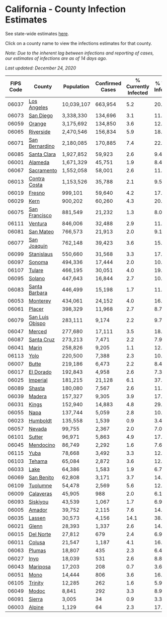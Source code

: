 # California - County Infection Estimates

See state-wide estimates [here](/infections/us-ca).

Click on a county name to view the infections estimates for that county.

*Note: Due to the inherent lag between infections and reporting of cases, our estimates of infections are as of 14 days ago.*

*Last updated: December 24, 2020*

|   FIPS Code |                             County |   Population |   Confirmed Cases |   % Currently Infected |   % Total Infected |
|-------------|------------------------------------|--------------|-------------------|------------------------|--------------------|
|       06037 |         [Los Angeles](los-angeles) |   10,039,107 |           663,954 |                    5.2 |               20.1 |
|       06073 |             [San Diego](san-diego) |    3,338,330 |           134,696 |                    3.1 |               11.9 |
|       06059 |                   [Orange](orange) |    3,175,692 |           134,850 |                    3.6 |               12.6 |
|       06065 |             [Riverside](riverside) |    2,470,546 |           156,834 |                    5.9 |               18.8 |
|       06071 |   [San Bernardino](san-bernardino) |    2,180,085 |           170,885 |                    7.4 |               22.5 |
|       06085 |         [Santa Clara](santa-clara) |    1,927,852 |            59,923 |                    2.6 |                9.4 |
|       06001 |                 [Alameda](alameda) |    1,671,329 |            45,751 |                    1.9 |                8.4 |
|       06067 |           [Sacramento](sacramento) |    1,552,058 |            58,001 |                    2.6 |               11.0 |
|       06013 |       [Contra Costa](contra-costa) |    1,153,526 |            35,788 |                    2.1 |                9.5 |
|       06019 |                   [Fresno](fresno) |      999,101 |            59,640 |                    4.2 |               17.3 |
|       06029 |                       [Kern](kern) |      900,202 |            60,260 |                    4.3 |               20.5 |
|       06075 |     [San Francisco](san-francisco) |      881,549 |            21,232 |                    1.3 |                8.0 |
|       06111 |                 [Ventura](ventura) |      846,006 |            32,488 |                    2.9 |               11.4 |
|       06081 |             [San Mateo](san-mateo) |      766,573 |            21,913 |                    2.0 |                9.1 |
|       06077 |         [San Joaquin](san-joaquin) |      762,148 |            39,423 |                    3.6 |               15.7 |
|       06099 |           [Stanislaus](stanislaus) |      550,660 |            31,568 |                    3.3 |               17.4 |
|       06097 |                   [Sonoma](sonoma) |      494,336 |            17,444 |                    2.0 |               10.3 |
|       06107 |                   [Tulare](tulare) |      466,195 |            30,051 |                    4.0 |               19.9 |
|       06095 |                   [Solano](solano) |      447,643 |            16,844 |                    2.7 |               10.9 |
|       06083 |     [Santa Barbara](santa-barbara) |      446,499 |            15,198 |                    1.7 |               11.0 |
|       06053 |               [Monterey](monterey) |      434,061 |            24,152 |                    4.0 |               16.1 |
|       06061 |                   [Placer](placer) |      398,329 |            11,968 |                    2.7 |                8.7 |
|       06079 | [San Luis Obispo](san-luis-obispo) |      283,111 |             9,174 |                    2.2 |                9.7 |
|       06047 |                   [Merced](merced) |      277,680 |            17,111 |                    3.5 |               18.5 |
|       06087 |           [Santa Cruz](santa-cruz) |      273,213 |             7,471 |                    2.2 |                7.9 |
|       06041 |                     [Marin](marin) |      258,826 |             9,205 |                    1.1 |               12.0 |
|       06113 |                       [Yolo](yolo) |      220,500 |             7,388 |                    2.3 |               10.0 |
|       06007 |                     [Butte](butte) |      219,186 |             6,473 |                    2.2 |                8.4 |
|       06017 |             [El Dorado](el-dorado) |      192,843 |             4,958 |                    2.6 |                7.3 |
|       06025 |               [Imperial](imperial) |      181,215 |            21,128 |                    6.1 |               37.4 |
|       06089 |                   [Shasta](shasta) |      180,080 |             7,567 |                    2.6 |               11.5 |
|       06039 |                   [Madera](madera) |      157,327 |             9,305 |                    3.9 |               17.5 |
|       06031 |                     [Kings](kings) |      152,940 |            14,883 |                    4.8 |               29.7 |
|       06055 |                       [Napa](napa) |      137,744 |             5,059 |                    2.8 |               10.7 |
|       06023 |               [Humboldt](humboldt) |      135,558 |             1,539 |                    0.9 |                3.4 |
|       06057 |                   [Nevada](nevada) |       99,755 |             2,367 |                    2.0 |                7.0 |
|       06101 |                   [Sutter](sutter) |       96,971 |             5,863 |                    4.9 |               17.4 |
|       06045 |             [Mendocino](mendocino) |       86,749 |             2,292 |                    1.6 |                7.6 |
|       06115 |                       [Yuba](yuba) |       78,668 |             3,492 |                    3.3 |               12.7 |
|       06103 |                   [Tehama](tehama) |       65,084 |             2,872 |                    3.6 |               12.1 |
|       06033 |                       [Lake](lake) |       64,386 |             1,583 |                    1.9 |                6.7 |
|       06069 |           [San Benito](san-benito) |       62,808 |             3,171 |                    3.7 |               14.6 |
|       06109 |               [Tuolumne](tuolumne) |       54,478 |             2,569 |                    5.6 |               12.0 |
|       06009 |             [Calaveras](calaveras) |       45,905 |               988 |                    2.0 |                6.1 |
|       06093 |               [Siskiyou](siskiyou) |       43,539 |             1,067 |                    1.7 |                6.9 |
|       06005 |                   [Amador](amador) |       39,752 |             2,115 |                    7.6 |               14.5 |
|       06035 |                   [Lassen](lassen) |       30,573 |             4,156 |                   14.1 |               38.3 |
|       06021 |                     [Glenn](glenn) |       28,393 |             1,337 |                    2.6 |               14.0 |
|       06015 |             [Del Norte](del-norte) |       27,812 |               679 |                    2.4 |                6.9 |
|       06011 |                   [Colusa](colusa) |       21,547 |             1,187 |                    4.1 |               16.0 |
|       06063 |                   [Plumas](plumas) |       18,807 |               435 |                    2.3 |                6.4 |
|       06027 |                       [Inyo](inyo) |       18,039 |               531 |                    2.6 |                8.8 |
|       06043 |               [Mariposa](mariposa) |       17,203 |               208 |                    0.7 |                3.6 |
|       06051 |                       [Mono](mono) |       14,444 |               806 |                    3.6 |               16.9 |
|       06105 |                 [Trinity](trinity) |       12,285 |               262 |                    1.6 |                5.9 |
|       06049 |                     [Modoc](modoc) |        8,841 |               292 |                    3.3 |                8.9 |
|       06091 |                   [Sierra](sierra) |        3,005 |                34 |                    0.9 |                3.3 |
|       06003 |                   [Alpine](alpine) |        1,129 |                64 |                    2.3 |               17.4 |